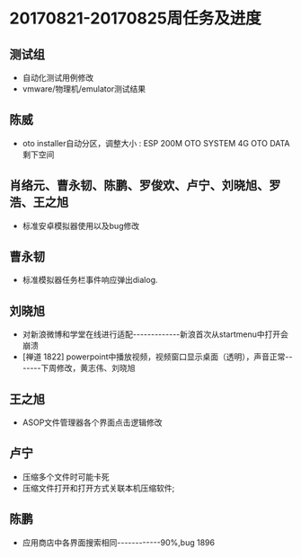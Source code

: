 # 20170821-20170825周任务及进度

## 测试组
- 自动化测试用例修改
- vmware/物理机/emulator测试结果

## 陈威
- oto installer自动分区，调整大小 : ESP 200M   OTO SYSTEM 4G   OTO DATA 剩下空间

## 肖络元、曹永韧、陈鹏、罗俊欢、卢宁、刘晓旭、罗浩、王之旭
- 标准安卓模拟器使用以及bug修改

## 曹永韧
  - 标准模拟器任务栏事件响应弹出dialog.

## 刘晓旭
- 对新浪微博和学堂在线进行适配-------------新浪首次从startmenu中打开会崩溃
- [禅道 1822] powerpoint中播放视频，视频窗口显示桌面（透明），声音正常-------下周修改，黄志伟、刘晓旭

## 王之旭
- ASOP文件管理器各个界面点击逻辑修改

## 卢宁
- 压缩多个文件时可能卡死
- 压缩文件打开和打开方式关联本机压缩软件;

## 陈鹏
- 应用商店中各界面搜索相同------------90%,bug 1896
